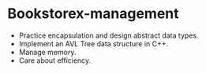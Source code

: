 # Bookstorex-management

- Practice encapsulation and design abstract data types.
- Implement an AVL Tree data structure in C++.
- Manage memory.
- Care about efficiency.
